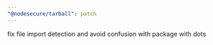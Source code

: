 ```yaml
---
"@nodesecure/tarball": patch
---
```


fix file import detection and avoid confusion with package with dots
